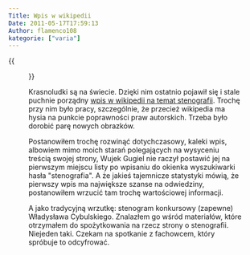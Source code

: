 ```yaml
---
Title: Wpis w wikipedii
Date: 2011-05-17T17:59:13
Author: flamenco108
kategorie: ["varia"]
---
```


<!--
  [![](stenogram1.jpg)
  Stenogram konkursowy Władysława Cybulskiego
-->

{{<figure src="stenogram1.jpg" title="Stenogram konkursowy Władysława Cybulskiego">}}

Krasnoludki są na świecie. Dzięki nim ostatnio pojawił się i stale
puchnie porządny 
[wpis w wikipedii na temat stenografii](https://pl.wikipedia.org/wiki/Stenografia). 
Trochę przy nim
było pracy, szczególnie, że przecież wikipedia ma hysia na punkcie
poprawności praw autorskich. Trzeba było dorobić parę nowych obrazków.

Postanowiłem trochę rozwinąć dotychczasowy, kaleki wpis, albowiem mimo
moich starań polegających na wysyceniu treścią swojej strony, Wujek
Gugiel nie raczył postawić jej na pierwszym miejscu listy po wpisaniu do
okienka wyszukiwarki hasła "stenografia". A że jakieś tajemnicze
statystyki mówią, że pierwszy wpis ma największe szanse na odwiedziny,
postanowiłem wrzucić tam trochę wartościowej informacji.

A jako tradycyjną wrzutkę: stenogram konkursowy (zapewne)  Władysława
Cybulskiego. Znalazłem go wśród materiałów, które otrzymałem do
spożytkowania na rzecz strony o stenografii. Niejeden taki. Czekam na
spotkanie z fachowcem, który spróbuje to odcyfrować.

